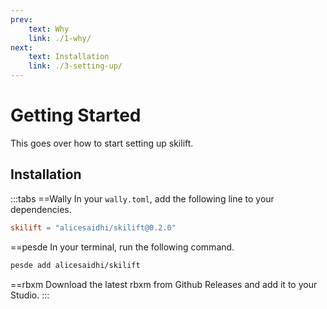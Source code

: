 ```yaml
---
prev:
    text: Why
    link: ./1-why/
next:
    text: Installation
    link: ./3-setting-up/
---
```


# Getting Started

This goes over how to start setting up skilift.

## Installation

:::tabs
==Wally
In your `wally.toml`, add the following line to your dependencies.

```toml
skilift = "alicesaidhi/skilift@0.2.0"
```

==pesde
In your terminal, run the following command.

```sh
pesde add alicesaidhi/skilift
```

==rbxm
Download the latest rbxm from Github Releases and add it to your Studio.
:::

